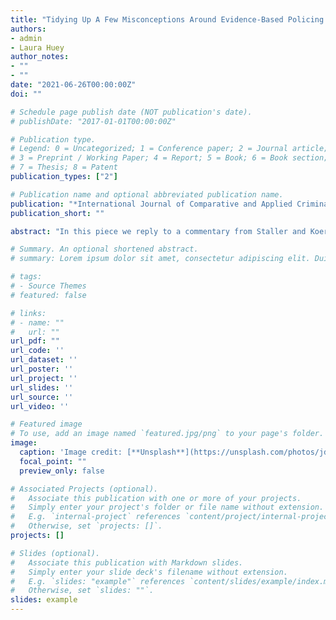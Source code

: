 ```yaml
---
title: "Tidying Up A Few Misconceptions Around Evidence-Based Policing: Reply to Staller and Koerner (2021)"
authors:
- admin
- Laura Huey
author_notes:
- ""
- ""
date: "2021-06-26T00:00:00Z"
doi: ""

# Schedule page publish date (NOT publication's date).
# publishDate: "2017-01-01T00:00:00Z"

# Publication type.
# Legend: 0 = Uncategorized; 1 = Conference paper; 2 = Journal article;
# 3 = Preprint / Working Paper; 4 = Report; 5 = Book; 6 = Book section;
# 7 = Thesis; 8 = Patent
publication_types: ["2"]

# Publication name and optional abbreviated publication name.
publication: "*International Journal of Comparative and Applied Criminal Justice*, Forthcoming"
publication_short: ""

abstract: "In this piece we reply to a commentary from Staller and Koerner (2021) on our work entitled, #Defund or #Re-Fund? Re-Examining Bayley’s Blueprint for Police Reform. In short, we agree on the necessity of reflexivity within policing research and the area of evidence-based policing more specifically, but also see this reply as an opportunity to clarify some misconceptions around evidence-based policing and what it means to be ‘evidence-based’. More specifically, we touch upon the flexibility of evidence-based policing to be implemented in tandem with other reform approaches, the value of experiential knowledge and qualitative methods within evidence-based policing, and the confounding of evidence and evidence-based. We conclude on the point of reflexivity and put out a call for follow-up studies that examine the implications of evaluated police practices."

# Summary. An optional shortened abstract.
# summary: Lorem ipsum dolor sit amet, consectetur adipiscing elit. Duis posuere tellus ac convallis placerat. Proin tincidunt magna sed ex sollicitudin condimentum.

# tags:
# - Source Themes
# featured: false

# links:
# - name: ""
#   url: ""
url_pdf: "" 
url_code: ''
url_dataset: ''
url_poster: ''
url_project: ''
url_slides: ''
url_source: ''
url_video: ''

# Featured image
# To use, add an image named `featured.jpg/png` to your page's folder. 
image:
  caption: 'Image credit: [**Unsplash**](https://unsplash.com/photos/jdD8gXaTZsc)'
  focal_point: ""
  preview_only: false

# Associated Projects (optional).
#   Associate this publication with one or more of your projects.
#   Simply enter your project's folder or file name without extension.
#   E.g. `internal-project` references `content/project/internal-project/index.md`.
#   Otherwise, set `projects: []`.
projects: []

# Slides (optional).
#   Associate this publication with Markdown slides.
#   Simply enter your slide deck's filename without extension.
#   E.g. `slides: "example"` references `content/slides/example/index.md`.
#   Otherwise, set `slides: ""`.
slides: example
---
```

